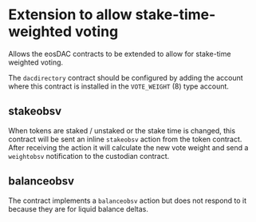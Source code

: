 # Extension to allow stake-time-weighted voting

Allows the eosDAC contracts to be extended to allow for stake-time weighted voting.

The `dacdirectory` contract should be configured by adding the account where this contract is installed in the 
`VOTE_WEIGHT` (8) type account.

## stakeobsv

When tokens are staked / unstaked or the stake time is changed, this contract will be sent an inline `stakeobsv` action 
from the token contract.  After receiving the action it will calculate the new vote weight and send a `weightobsv` 
notification to the custodian contract.

## balanceobsv

The contract implements a `balanceobsv` action but does not respond to it because they are for liquid balance deltas.

